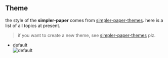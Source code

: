 ## Theme

the style of the **simpler-paper** comes from [simpler-paper-themes](https://github.com/DhyanaChina/simpler-paper-themes).
here is a list of all topics at present.   

> if you want to create a new theme, see [simpler-paper-themes](https://github.com/DhyanaChina/simpler-paper-themes) plz.

- default  
 ![default]()  
